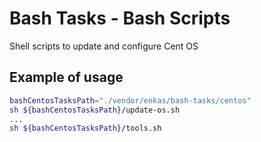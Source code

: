 Bash Tasks - Bash Scripts
=========================

Shell scripts to update and configure Cent OS


## Example of usage

```bash
bashCentosTasksPath="./vendor/enkas/bash-tasks/centos"
sh ${bashCentosTasksPath}/update-os.sh
...
sh ${bashCentosTasksPath}/tools.sh
```